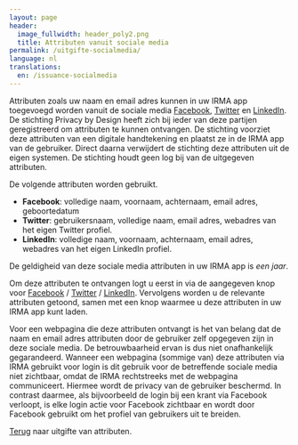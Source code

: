 ```yaml
---
layout: page
header:
  image_fullwidth: header_poly2.png
  title: Attributen vanuit sociale media
permalink: /uitgifte-socialmedia/
language: nl
translations:
  en: /issuance-socialmedia
---
```


Attributen zoals uw naam en email adres kunnen in uw IRMA app
toegevoegd worden vanuit de sociale media
[Facebook](https://www.facebook.com), [Twitter](https://twitter.com)
en [LinkedIn](https://linkedin.com). De stichting Privacy by Design
heeft zich bij ieder van deze partijen geregistreerd om attributen te
kunnen ontvangen. De stichting voorziet deze attributen van een
digitale handtekening en plaatst ze in de IRMA app van de
gebruiker. Direct daarna verwijdert de stichting deze attributen uit
de eigen systemen. De stichting houdt geen log bij van de uitgegeven
attributen.

De volgende attributen worden gebruikt.

 * **Facebook**: volledige naam, voornaam, achternaam, email adres,
 geboortedatum
 * **Twitter**: gebruikersnaam, volledige naam, email adres, webadres
 van het eigen Twitter profiel.
 * **LinkedIn**: volledige naam, voornaam, achternaam, email adres,
 webadres van het eigen LinkedIn profiel.

De geldigheid van deze sociale media attributen in uw IRMA app is
*een jaar*.

Om deze attributen te ontvangen logt u eerst in via de aangegeven knop
voor
[Facebook](https://privacybydesign.foundation/uitgifte/social/facebook)
/
[Twitter](https://privacybydesign.foundation/uitgifte/social/twitter)
/
[LinkedIn](https://privacybydesign.foundation/uitgifte/social/linkedin). Vervolgens
worden u de relevante attributen getoond, samen met een knop waarmee u
deze attributen in uw IRMA app kunt laden.

Voor een webpagina die deze attributen ontvangt is het van belang dat
de naam en email adres attributen door de gebruiker zelf opgegeven
zijn in deze sociale media. De betrouwbaarheid ervan is dus niet
onafhankelijk gegarandeerd.  Wanneer een webpagina (sommige van) deze
attributen via IRMA gebruikt voor login is dit gebruik voor de
betreffende sociale media niet zichtbaar, omdat de IRMA rechtstreeks
met de webpagina communiceert. Hiermee wordt de privacy van de
gebruiker beschermd. In contrast daarmee, als bijvoorbeeld de login
bij een krant via Facebook verloopt, is elke login actie voor Facebook
zichtbaar en wordt door Facebook gebruikt om het profiel van
gebruikers uit te breiden.

[Terug](/uitgifte) naar uitgifte van attributen.

